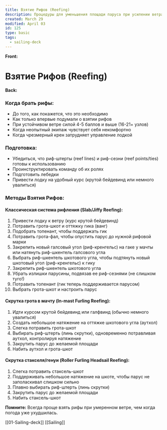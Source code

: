 ```yaml
---
title: Взятие Рифов (Reefing)
description: Процедуры для уменьшения площади паруса при усилении ветра
created: March 29
modified: April 03
id: 125
type: basic
tags:
  - sailing-deck
---
```

**Front:**
# Взятие Рифов (Reefing)

**Back:**
<div class="when-to-reef">
  <h3>Когда брать рифы:</h3>
  <ul>
    <li>До того, как покажется, что это необходимо</li>
    <li>Как только впервые подумали о взятии рифов</li>
    <li>При устойчивом ветре силой 4-5 баллов и выше (16-21+ узлов)</li>
    <li>Когда неопытный экипаж чувствует себя некомфортно</li>
    <li>Когда чрезмерный крен затрудняет управление лодкой</li>
  </ul>
</div>

<div class="preparations">
  <h3>Подготовка:</h3>
  <ul>
    <li>Убедиться, что риф-штерты (reef lines) и риф-сезни (reef points/ties) готовы к использованию</li>
    <li>Проинструктировать команду об их ролях</li>
    <li>Подготовить лебедки</li>
    <li>Привести лодку на удобный курс (крутой бейдевинд или немного увалиться)</li>
  </ul>
</div>

<div class="reefing-methods">
  <h3>Методы Взятия Рифов:</h3>

  <h4>Классическая система рифления (Slab/Jiffy Reefing):</h4>
  <ol>
    <li>Привести лодку к ветру (курс крутой бейдевинд)</li>
    <li>Потравить грота-шкот и оттяжку гика (ванг)</li>
    <li>Подобрать топенант, чтобы поддержать гик</li>
    <li>Потравить грота-фал, чтобы опустить парус до нужной рифовой марки</li>
    <li>Закрепить новый галсовый угол (риф-кренгельс) на гаке у мачты или натянуть риф-шкентель галсового угла</li>
    <li>Выбрать риф-шкентель шкотового угла, чтобы подтянуть новый шкотовый угол (риф-кренгельс) к гику</li>
    <li>Закрепить риф-шкентель шкотового угла</li>
    <li>Убрать излишки парусины, подвязав ее риф-сезнями (не слишком туго!)</li>
    <li>Потравить топенант (гик теперь поддерживается парусом)</li>
    <li>Выбрать грота-шкот и настроить парус</li>
  </ol>

  <h4>Скрутка грота в мачту (In-mast Furling Reefing):</h4>
  <ol>
    <li>Идти курсом крутой бейдевинд или галфвинд (обычно немного увалиться)</li>
    <li>Создать небольшое натяжение на оттяжке шкотового угла (аутхол)</li>
    <li>Слегка потравить грота-шкот</li>
    <li>Выбирать риф-штерть (линь скрутки), одновременно потравливая аутхол, контролируя натяжение</li>
    <li>Закрутить парус до желаемой площади</li>
    <li>Набить аутхол и грота-шкот</li>
  </ol>

  <h4>Скрутка стакселя/генуи (Roller Furling Headsail Reefing):</h4>
  <ol>
    <li>Слегка потравить стаксель-шкот</li>
    <li>Поддерживать небольшое натяжение на шкоте, чтобы парус не заполаскивал слишком сильно</li>
    <li>Плавно выбирать риф-штерть (линь скрутки)</li>
    <li>Закрутить парус до желаемой площади</li>
    <li>Набить стаксель-шкот</li>
  </ol>
</div>

<p><strong>Помните:</strong> Всегда проще взять рифы при умеренном ветре, чем когда погода уже ухудшилась.</p>
[[01-Sailing-deck]]
[[Sailing]]